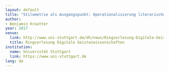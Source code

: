 ```yaml
---
layout: default
title: "Stilometrie als Ausgangspunkt: Operationalisierung literarischer Konzepte"
author:
- Benjamin Krautter
year: 2017
venue:
  link: http://www.uni-stuttgart.de/dh/news/Ringvorlesung-Digitale-Geisteswissenschaften-WS-2017-18
  title: Ringvorlesung Digitale Geisteswissenschaften
institution:
  name: Universität Stuttgart
  link: https://www.uni-stuttgart.de
lang: de
---
```

